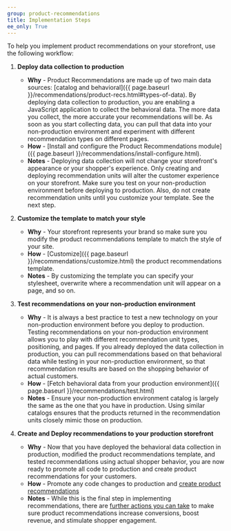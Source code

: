 ```yaml
---
group: product-recommendations
title: Implementation Steps
ee_only: True
---
```


To help you implement product recommendations on your storefront, use the following workflow:

1. **Deploy data collection to production**
   -  **Why** - Product Recommendations are made up of two main data sources: [catalog and behavioral]({{ page.baseurl }}/recommendations/product-recs.html#types-of-data). By deploying data collection to production, you are enabling a JavaScript application to collect the behavioral data. The more data you collect, the more accurate your recommendations will be. As soon as you start collecting data, you can pull that data into your non-production environment and experiment with different recommendation types on different pages.
   -  **How** - [Install and configure the Product Recommendations module]({{ page.baseurl }}/recommendations/install-configure.html).
   -  **Notes** - Deploying data collection will not change your storefront's appearance or your shopper's experience. Only creating and deploying recommendation units will alter the customer experience on your storefront. Make sure you test on your non-production environment before deploying to production. Also, do not create recommendation units until you customize your template. See the next step.

1. **Customize the template to match your style**
   -  **Why** - Your storefront represents your brand so make sure you modify the product recommendations template to match the style of your site.
   -  **How** - [Customize]({{ page.baseurl }}/recommendations/customize.html) the product recommendations template.
   -  **Notes** - By customizing the template you can specify your stylesheet, overwrite where a recommendation unit will appear on a page, and so on.

1. **Test recommendations on your non-production environment**
   -  **Why** - It is always a best practice to test a new technology on your non-production environment before you deploy to production. Testing recommendations on your non-production environment allows you to play with different recommendation unit types, positioning, and pages. If you already deployed the data collection in production, you can pull recommendations based on that behavioral data while testing in your non-production environment, so that recommendation results are based on the shopping behavior of actual customers.
   -  **How** - [Fetch behavioral data from your production environment]({{ page.baseurl }}/recommendations/test.html)
   -  **Notes** - Ensure your non-production environment catalog is largely the same as the one that you have in production. Using similar catalogs ensures that the products returned in the recommendation units closely mimic those on production.

1. **Create and Deploy recommendations to your production storefront**
   -  **Why** - Now that you have deployed the behavioral data collection in production, modified the product recommendations template, and tested recommendations using actual shopper behavior, you are now ready to promote all code to production and create product recommendations for your customers.
   -  **How** - Promote any code changes to production and [create product recommendations](https://docs.magento.com/user-guide/marketing/create-new-rec.html)
   -  **Notes** - While this is the final step in implementing recommendations, there are [further actions you can take](https://docs.magento.com/user-guide/marketing/recommendation-best-practices.html) to make sure product recommendations increase conversions, boost revenue, and stimulate shopper engagement.

